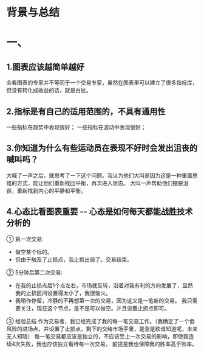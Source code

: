 # 背景与总结


# 一、
## 1.图表应该越简单越好
会看图表的专家并不等同于一个交易专家，虽然在图表里可以建立了很多指标库，但没有转化成收益的话，就是白扯。

## 2.指标是有自己的适用范围的，不具有通用性
一些指标在趋势中表现很好；
一些指标在波动中表现很好；

## 3.你知道为什么有些运动员在表现不好时会发出沮丧的喊叫吗？
大喊了一声之后，就思考了一下这个问题。我认为他们大叫是因为这是一种重置思维的方式，能让他们重新找回平衡，再次进入状态。
大叫一声帮助他们摆脱沮丧，重新找到内心的平静和平衡。

## 4.心态比看图表重要 -- 心态是如何每天都能战胜技术分析的
① 第一次交易:
* 做空某个标的。
* 但由于触及了止损点，我止损出局了。交易结束。

② 5分钟后第二次交易:
* 在我的止损点后1个点左右，市场就反转，沿着对我有利的方向发展了，显然我的止损区间设置得太小了，我很恼火。
* 我稍作停留，冷静的不再想第一次的交易，因为这又是一笔新的交易。
我只需要关注，现在这个节点，是不是可以做空。并且设置止损点即可。

③ 经验总结
作为交易者，我已经完成了我的每一笔交易工作。（我确定了一个低风险的进场点，并设置了止损点，剩下的交给市场手里，是涨是跌谁知道呢，未来无人知晓）
每一笔交易都应该是独立的，不应该受上一次交易的影响，即使我连续4次失败，我也应该独立看待每一次交易。
前提是我也保障我的胜率高于败率。

